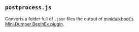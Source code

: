 ## `postprocess.js`
Converts a folder full of `.json` files the output of [miniduikboot's Mini.Dumper BepInEx plugin](https://github.com/miniduikboot/Mini.Dumper).

